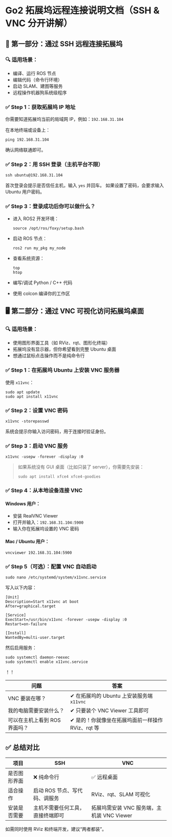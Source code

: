 # Go2 拓展坞远程连接说明文档（SSH & VNC 分开讲解）

## 📡 第一部分：通过 SSH 远程连接拓展坞

### 🔍 适用场景：

- 编译、运行 ROS 节点
- 编辑代码（命令行环境）
- 启动 SLAM、建图等服务
- 远程操作机器狗系统级程序

### ✅ Step 1：获取拓展坞 IP 地址

你需要知道拓展坞当前的局域网 IP，例如：`192.168.31.104`

在本地终端或设备上：

```
ping 192.168.31.104
```

确认网络联通即可。

### ✅ Step 2：用 SSH 登录（主机平台不限）

```
ssh ubuntu@192.168.31.104
```

首次登录会提示是否信任主机，输入 `yes` 并回车。 如果设置了密码，会要求输入 Ubuntu 用户密码。

### ✅ Step 3：登录成功后你可以做什么？

- 进入 ROS2 开发环境：

  ```
  source /opt/ros/foxy/setup.bash
  ```

- 启动 ROS 节点：

  ```
  ros2 run my_pkg my_node
  ```

- 查看系统资源：

  ```
  top
  htop
  ```

- 编写/调试 Python / C++ 代码

- 使用 colcon 编译你的工作区

## 🖥️ 第二部分：通过 VNC 可视化访问拓展坞桌面

### 🔍 适用场景：

- 使用图形界面工具（如 RViz、rqt、图形化终端）
- 拓展坞没有显示器，但你希望看到完整 Ubuntu 桌面
- 想通过鼠标点击操作而不是纯命令行

### ✅ Step 1：在拓展坞 Ubuntu 上安装 VNC 服务器

使用 `x11vnc`：

```
sudo apt update
sudo apt install x11vnc
```

### ✅ Step 2：设置 VNC 密码

```
x11vnc -storepasswd
```

系统会提示你输入访问密码，用于连接时验证身份。

### ✅ Step 3：启动 VNC 服务

```
x11vnc -usepw -forever -display :0
```

> 如果系统没有 GUI 桌面（比如只装了 server），你需要先安装：
>
> ```
> sudo apt install xfce4 xfce4-goodies
> ```

### ✅ Step 4：从本地设备连接 VNC

#### Windows 用户：

- 安装 RealVNC Viewer
- 打开并输入：`192.168.31.104:5900`
- 输入你在拓展坞设置的 VNC 密码

#### Mac / Ubuntu 用户：

```
vncviewer 192.168.31.104:5900
```

### ✅ Step 5（可选）：配置 VNC 自动启动

```
sudo nano /etc/systemd/system/x11vnc.service
```

写入以下内容：

```
[Unit]
Description=Start x11vnc at boot
After=graphical.target

[Service]
ExecStart=/usr/bin/x11vnc -forever -usepw -display :0
Restart=on-failure

[Install]
WantedBy=multi-user.target
```

然后启用服务：

```
sudo systemctl daemon-reexec
sudo systemctl enable x11vnc.service
```

！！

| 问题                          | 答案                                              |
| ----------------------------- | ------------------------------------------------- |
| VNC 要装在哪？                | ✔ 在拓展坞的 Ubuntu 上安装服务端 `x11vnc`         |
| 我的电脑需要安装什么？        | ✔ 只要装个 VNC Viewer 工具即可                    |
| 可以在主机上看到 ROS 界面吗？ | ✔ 是的！你就像坐在拓展坞面前一样操作 RViz、rqt 等 |



## ✅ 总结对比

| 项目         | SSH                              | VNC                                        |
| ------------ | -------------------------------- | ------------------------------------------ |
| 是否图形界面 | ❌ 纯命令行                       | ✅ 远程桌面                                 |
| 适合操作     | 启动 ROS 节点、写代码、调服务    | RViz、rqt、SLAM 可视化                     |
| 安装是否需要 | 主机不需要任何工具，直接终端即可 | 拓展坞需安装 VNC 服务端，主机装 VNC Viewer |

如需同时使用 RViz 和终端开发，建议“两者都装”。